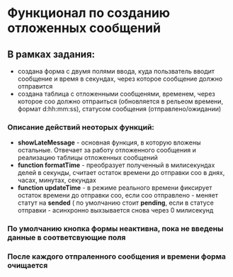 # Функционал по созданию отложенных сообщений
## В рамках задания:
- создана форма с двумя полями ввода, куда пользватель вводит сообщение и время в секундах, через которое сообщение должно отправится 
- создана таблица с отложенными сообщенями, временем, через которое соо должно отпраиться (обновляется в рельеом времени, формат d:hh:mm:ss), статусом сообщения (отправлено/ожидании)

### Описание действий неоторых функций:
- **showLateMessage** - основная функция, в которую вложены остальные. Отвечает за работу отложенного сообщения и реализацию таблицы отложенных сообщений
- **function formatTime** - преобразует полученный в милисекундах делей в секунды, считает остаток времени до отправки соо в днях, часах, минутах, секундах 
- **function updateTime** - в режиме реального времени фиксирует остаток времени до отправки соо, если соо отправлено - меняет статут на **sended** ( по умолчанию стоит **pending**, если в статусе отправки - асинхронно выхзывается снова через 0 милисекунд

### По умолчанию кнопка формы неактивна, пока не введены данные в соответсвующие поля
### После каждого отпраленного сообщения и времени форма очищается
